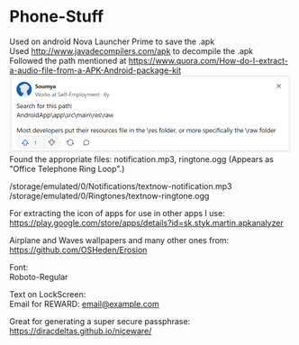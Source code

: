 # Phone-Stuff
Used on android Nova Launcher Prime to save the .apk
\
Used http://www.javadecompilers.com/apk to decompile the .apk
\
Followed the path mentioned at https://www.quora.com/How-do-I-extract-a-audio-file-from-a-APK-Android-package-kit
\
<img width="499" alt="Answer" src="./Answer.png">
\
Found the appropriate files: notification.mp3, ringtone.ogg (Appears as "Office Telephone Ring Loop".)

/storage/emulated/0/Notifications/textnow-notification.mp3
\
/storage/emulated/0/Ringtones/textnow-ringtone.ogg

For extracting the icon of apps for use in other apps I use:
\
https://play.google.com/store/apps/details?id=sk.styk.martin.apkanalyzer

Airplane and Waves wallpapers and many other ones from:
\
https://github.com/OSHeden/Erosion

Font:
\
Roboto-Regular

Text on LockScreen:
\
Email for REWARD:
email@example.com

Great for generating a super secure passphrase:
\
https://diracdeltas.github.io/niceware/
